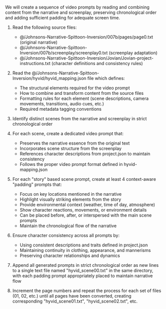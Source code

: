 We will create a sequence of video prompts by reading and combining content from the narrative and screenplay, preserving chronological order and adding sufficient padding for adequate screen time.

1. Read the following source files:
   - @/Johnsons-Narrative-Spittoon-Inversion/007b/pages/page0.txt  (original narrative)
   - @/Johnsons-Narrative-Spittoon-Inversion/007b/screenplay/screenplay0.txt  (screenplay adaptation)
   - @/Johnsons-Narrative-Spittoon-Inversion/Jovian/Jovian-project-instructions.txt  (character definitions and consistency rules)

2. Read the @/Johnsons-Narrative-Spittoon-Inversion/hyvid/hyvid_mapping.json  file which defines:
   - The structural elements required for the video prompt
   - How to combine and transform content from the source files
   - Formatting rules for each element (scene descriptions, camera movements, transitions, audio cues, etc.)
   - Required metadata tagging conventions

3. Identify distinct scenes from the narrative and screenplay in strict chronological order

4. For each scene, create a dedicated video prompt that:
   - Preserves the narrative essence from the original text
   - Incorporates scene structure from the screenplay
   - References character descriptions from project.json to maintain consistency
   - Follows the proper video prompt format defined in hyvid-mapping.json

5. For each "story" based scene prompt, create at least 4 context-aware "padding" prompts that:
   - Focus on key locations mentioned in the narrative
   - Highlight visually striking elements from the story
   - Provide environmental context (weather, time of day, atmosphere)
   - Show character reactions, movements, or environment details
   - Can be placed before, after, or interspersed with the main scene prompts
   - Maintain the chronological flow of the narrative

6. Ensure character consistency across all prompts by:
   - Using consistent descriptions and traits defined in project.json
   - Maintaining continuity in clothing, appearance, and mannerisms
   - Preserving character relationships and dynamics

7. Append all generated prompts in strict chronological order as new lines to a single text file named "hyvid_scene00.txt" in the same directory, with each padding prompt appropriately placed to maintain narrative flow

8. Increment the page numbers and repeat the process for each set of files (01, 02, etc.) until all pages have been converted, creating corresponding "hyvid_scene01.txt", "hyvid_scene02.txt", etc.
